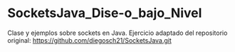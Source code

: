 # SocketsJava_Dise-o_bajo_Nivel
Clase y ejemplos sobre sockets en Java. 
Ejercicio adaptado del repositorio original:  https://github.com/diegosch21/SocketsJava.git
